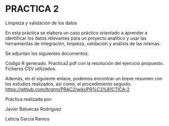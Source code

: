 # PRACTICA 2
Limpieza y validación de los datos

En esta práctica se elabora un caso práctico orientado a aprender a identificar los datos relevantes para un proyecto analítico y usar las herramientas de integración, limpieza, validación y análisis de las mismas.

Se adjuntan los siguientes documentos:

Código R generado.
Practica2.pdf con la resolución del ejercicio propuesto.
Ficheros CSV utilizados.

Además, en el siguiente enlace, podemos encontrar un breve resumen con los estudios realizados, así como, el procedimiento seguido. https://github.com/ltcgrm/PRAC2/wiki/PR%C3%81CTICA-2

Práctica realizada por: 

Javier Batuecas Rodríguez

Leticia García Ramos
